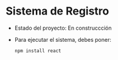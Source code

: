 <h1>Sistema de Registro</h1>
 
- Estado del proyecto: En construccción

- Para ejecutar el sistema, debes poner: 

    ```npm install react```

